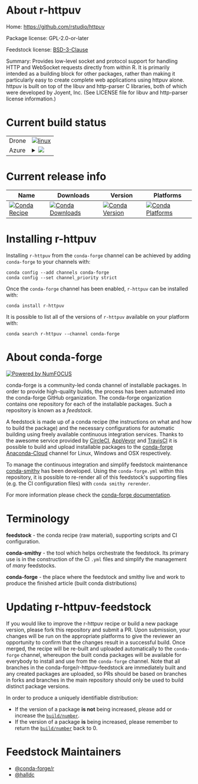 About r-httpuv
==============

Home: https://github.com/rstudio/httpuv

Package license: GPL-2.0-or-later

Feedstock license: [BSD-3-Clause](https://github.com/conda-forge/r-httpuv-feedstock/blob/master/LICENSE.txt)

Summary: Provides low-level socket and protocol support for handling HTTP and WebSocket requests directly from within R. It is primarily intended as a building block for other packages, rather than making it particularly easy to create complete web applications using httpuv alone. httpuv is built on top of the libuv and http-parser C libraries, both of which were developed by Joyent, Inc. (See LICENSE file for libuv and http-parser license information.)

Current build status
====================


<table><tr>
    <td>Drone</td>
    <td>
      <a href="https://cloud.drone.io/conda-forge/r-httpuv-feedstock">
        <img alt="linux" src="https://img.shields.io/drone/build/conda-forge/r-httpuv-feedstock/master.svg?label=Linux">
      </a>
    </td>
  </tr>
    
  <tr>
    <td>Azure</td>
    <td>
      <details>
        <summary>
          <a href="https://dev.azure.com/conda-forge/feedstock-builds/_build/latest?definitionId=1246&branchName=master">
            <img src="https://dev.azure.com/conda-forge/feedstock-builds/_apis/build/status/r-httpuv-feedstock?branchName=master">
          </a>
        </summary>
        <table>
          <thead><tr><th>Variant</th><th>Status</th></tr></thead>
          <tbody><tr>
              <td>linux_64_r_base3.6</td>
              <td>
                <a href="https://dev.azure.com/conda-forge/feedstock-builds/_build/latest?definitionId=1246&branchName=master">
                  <img src="https://dev.azure.com/conda-forge/feedstock-builds/_apis/build/status/r-httpuv-feedstock?branchName=master&jobName=linux&configuration=linux_64_r_base3.6" alt="variant">
                </a>
              </td>
            </tr><tr>
              <td>linux_64_r_base4.0</td>
              <td>
                <a href="https://dev.azure.com/conda-forge/feedstock-builds/_build/latest?definitionId=1246&branchName=master">
                  <img src="https://dev.azure.com/conda-forge/feedstock-builds/_apis/build/status/r-httpuv-feedstock?branchName=master&jobName=linux&configuration=linux_64_r_base4.0" alt="variant">
                </a>
              </td>
            </tr><tr>
              <td>linux_aarch64_r_base3.6</td>
              <td>
                <a href="https://dev.azure.com/conda-forge/feedstock-builds/_build/latest?definitionId=1246&branchName=master">
                  <img src="https://dev.azure.com/conda-forge/feedstock-builds/_apis/build/status/r-httpuv-feedstock?branchName=master&jobName=linux&configuration=linux_aarch64_r_base3.6" alt="variant">
                </a>
              </td>
            </tr><tr>
              <td>linux_aarch64_r_base4.0</td>
              <td>
                <a href="https://dev.azure.com/conda-forge/feedstock-builds/_build/latest?definitionId=1246&branchName=master">
                  <img src="https://dev.azure.com/conda-forge/feedstock-builds/_apis/build/status/r-httpuv-feedstock?branchName=master&jobName=linux&configuration=linux_aarch64_r_base4.0" alt="variant">
                </a>
              </td>
            </tr><tr>
              <td>linux_ppc64le_r_base3.6</td>
              <td>
                <a href="https://dev.azure.com/conda-forge/feedstock-builds/_build/latest?definitionId=1246&branchName=master">
                  <img src="https://dev.azure.com/conda-forge/feedstock-builds/_apis/build/status/r-httpuv-feedstock?branchName=master&jobName=linux&configuration=linux_ppc64le_r_base3.6" alt="variant">
                </a>
              </td>
            </tr><tr>
              <td>linux_ppc64le_r_base4.0</td>
              <td>
                <a href="https://dev.azure.com/conda-forge/feedstock-builds/_build/latest?definitionId=1246&branchName=master">
                  <img src="https://dev.azure.com/conda-forge/feedstock-builds/_apis/build/status/r-httpuv-feedstock?branchName=master&jobName=linux&configuration=linux_ppc64le_r_base4.0" alt="variant">
                </a>
              </td>
            </tr><tr>
              <td>osx_64_r_base3.6</td>
              <td>
                <a href="https://dev.azure.com/conda-forge/feedstock-builds/_build/latest?definitionId=1246&branchName=master">
                  <img src="https://dev.azure.com/conda-forge/feedstock-builds/_apis/build/status/r-httpuv-feedstock?branchName=master&jobName=osx&configuration=osx_64_r_base3.6" alt="variant">
                </a>
              </td>
            </tr><tr>
              <td>osx_64_r_base4.0</td>
              <td>
                <a href="https://dev.azure.com/conda-forge/feedstock-builds/_build/latest?definitionId=1246&branchName=master">
                  <img src="https://dev.azure.com/conda-forge/feedstock-builds/_apis/build/status/r-httpuv-feedstock?branchName=master&jobName=osx&configuration=osx_64_r_base4.0" alt="variant">
                </a>
              </td>
            </tr><tr>
              <td>win_64_r_base3.6</td>
              <td>
                <a href="https://dev.azure.com/conda-forge/feedstock-builds/_build/latest?definitionId=1246&branchName=master">
                  <img src="https://dev.azure.com/conda-forge/feedstock-builds/_apis/build/status/r-httpuv-feedstock?branchName=master&jobName=win&configuration=win_64_r_base3.6" alt="variant">
                </a>
              </td>
            </tr><tr>
              <td>win_64_r_base4.0</td>
              <td>
                <a href="https://dev.azure.com/conda-forge/feedstock-builds/_build/latest?definitionId=1246&branchName=master">
                  <img src="https://dev.azure.com/conda-forge/feedstock-builds/_apis/build/status/r-httpuv-feedstock?branchName=master&jobName=win&configuration=win_64_r_base4.0" alt="variant">
                </a>
              </td>
            </tr>
          </tbody>
        </table>
      </details>
    </td>
  </tr>
</table>

Current release info
====================

| Name | Downloads | Version | Platforms |
| --- | --- | --- | --- |
| [![Conda Recipe](https://img.shields.io/badge/recipe-r--httpuv-green.svg)](https://anaconda.org/conda-forge/r-httpuv) | [![Conda Downloads](https://img.shields.io/conda/dn/conda-forge/r-httpuv.svg)](https://anaconda.org/conda-forge/r-httpuv) | [![Conda Version](https://img.shields.io/conda/vn/conda-forge/r-httpuv.svg)](https://anaconda.org/conda-forge/r-httpuv) | [![Conda Platforms](https://img.shields.io/conda/pn/conda-forge/r-httpuv.svg)](https://anaconda.org/conda-forge/r-httpuv) |

Installing r-httpuv
===================

Installing `r-httpuv` from the `conda-forge` channel can be achieved by adding `conda-forge` to your channels with:

```
conda config --add channels conda-forge
conda config --set channel_priority strict
```

Once the `conda-forge` channel has been enabled, `r-httpuv` can be installed with:

```
conda install r-httpuv
```

It is possible to list all of the versions of `r-httpuv` available on your platform with:

```
conda search r-httpuv --channel conda-forge
```


About conda-forge
=================

[![Powered by NumFOCUS](https://img.shields.io/badge/powered%20by-NumFOCUS-orange.svg?style=flat&colorA=E1523D&colorB=007D8A)](http://numfocus.org)

conda-forge is a community-led conda channel of installable packages.
In order to provide high-quality builds, the process has been automated into the
conda-forge GitHub organization. The conda-forge organization contains one repository
for each of the installable packages. Such a repository is known as a *feedstock*.

A feedstock is made up of a conda recipe (the instructions on what and how to build
the package) and the necessary configurations for automatic building using freely
available continuous integration services. Thanks to the awesome service provided by
[CircleCI](https://circleci.com/), [AppVeyor](https://www.appveyor.com/)
and [TravisCI](https://travis-ci.com/) it is possible to build and upload installable
packages to the [conda-forge](https://anaconda.org/conda-forge)
[Anaconda-Cloud](https://anaconda.org/) channel for Linux, Windows and OSX respectively.

To manage the continuous integration and simplify feedstock maintenance
[conda-smithy](https://github.com/conda-forge/conda-smithy) has been developed.
Using the ``conda-forge.yml`` within this repository, it is possible to re-render all of
this feedstock's supporting files (e.g. the CI configuration files) with ``conda smithy rerender``.

For more information please check the [conda-forge documentation](https://conda-forge.org/docs/).

Terminology
===========

**feedstock** - the conda recipe (raw material), supporting scripts and CI configuration.

**conda-smithy** - the tool which helps orchestrate the feedstock.
                   Its primary use is in the construction of the CI ``.yml`` files
                   and simplify the management of *many* feedstocks.

**conda-forge** - the place where the feedstock and smithy live and work to
                  produce the finished article (built conda distributions)


Updating r-httpuv-feedstock
===========================

If you would like to improve the r-httpuv recipe or build a new
package version, please fork this repository and submit a PR. Upon submission,
your changes will be run on the appropriate platforms to give the reviewer an
opportunity to confirm that the changes result in a successful build. Once
merged, the recipe will be re-built and uploaded automatically to the
`conda-forge` channel, whereupon the built conda packages will be available for
everybody to install and use from the `conda-forge` channel.
Note that all branches in the conda-forge/r-httpuv-feedstock are
immediately built and any created packages are uploaded, so PRs should be based
on branches in forks and branches in the main repository should only be used to
build distinct package versions.

In order to produce a uniquely identifiable distribution:
 * If the version of a package **is not** being increased, please add or increase
   the [``build/number``](https://docs.conda.io/projects/conda-build/en/latest/resources/define-metadata.html#build-number-and-string).
 * If the version of a package **is** being increased, please remember to return
   the [``build/number``](https://docs.conda.io/projects/conda-build/en/latest/resources/define-metadata.html#build-number-and-string)
   back to 0.

Feedstock Maintainers
=====================

* [@conda-forge/r](https://github.com/conda-forge/r/)
* [@halldc](https://github.com/halldc/)

